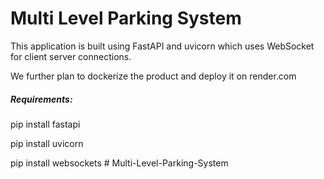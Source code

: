 # Multi Level Parking System

This application is built using FastAPI and uvicorn which uses WebSocket for client server connections.

We further plan to dockerize the product and deploy it on render.com

##### Requirements:

pip install fastapi

pip install uvicorn

pip install websockets
#   M u l t i - L e v e l - P a r k i n g - S y s t e m  
 
